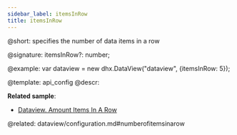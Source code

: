 ```yaml
---
sidebar_label: itemsInRow
title: itemsInRow
---          
```


@short: specifies the number of data items in a row

@signature: itemsInRow?: number;

@example: 
var dataview = new dhx.DataView("dataview", {itemsInRow: 5});


@template:	api_config
@descr: 

**Related sample**:
- [Dataview. Amount Items In A Row](https://snippet.dhtmlx.com/de4r8km3)

@related:
dataview/configuration.md#numberofitemsinarow


